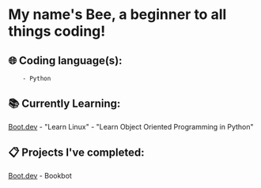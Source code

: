 # My name's Bee, a beginner to all things coding!

## 🌐 Coding language(s):
        - Python

## 📚 Currently Learning:
[Boot.dev](www.boot.dev/)
        - "Learn Linux"
        - "Learn Object Oriented Programming in Python"

## 📋 Projects I've completed:
[Boot.dev](www.boot.dev/)
        - Bookbot

<!--
**rose-by-another-name/rose-by-another-name** is a ✨ _special_ ✨ repository because its `README.md` (this file) appears on your GitHub profile.

Here are some ideas to get you started:

- 🔭 I’m currently working on ...
- 🌱 I’m currently learning ...
- 👯 I’m looking to collaborate on ...
- 🤔 I’m looking for help with ...
- 💬 Ask me about ...
- 📫 How to reach me: ...
- 😄 Pronouns: ...
- ⚡ Fun fact: ...
-->
